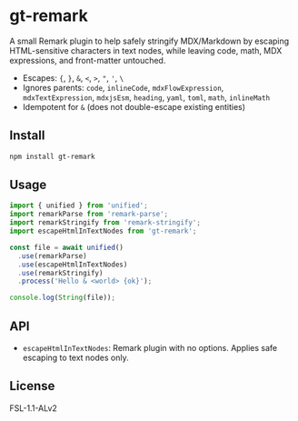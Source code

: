 # gt-remark

A small Remark plugin to help safely stringify MDX/Markdown by escaping HTML-sensitive characters in text nodes, while leaving code, math, MDX expressions, and front-matter untouched.

- Escapes: `{`, `}`, `&`, `<`, `>`, `"`, `'`, `\`
- Ignores parents: `code`, `inlineCode`, `mdxFlowExpression`, `mdxTextExpression`, `mdxjsEsm`, `heading`, `yaml`, `toml`, `math`, `inlineMath`
- Idempotent for `&` (does not double-escape existing entities)

## Install

```bash
npm install gt-remark
```

## Usage

```ts
import { unified } from 'unified';
import remarkParse from 'remark-parse';
import remarkStringify from 'remark-stringify';
import escapeHtmlInTextNodes from 'gt-remark';

const file = await unified()
  .use(remarkParse)
  .use(escapeHtmlInTextNodes)
  .use(remarkStringify)
  .process('Hello & <world> {ok}');

console.log(String(file));
```

## API

- `escapeHtmlInTextNodes`: Remark plugin with no options. Applies safe escaping to text nodes only.

## License

FSL-1.1-ALv2

